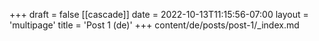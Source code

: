 +++
draft = false
[[cascade]]
date = 2022-10-13T11:15:56-07:00
layout = 'multipage'
title = 'Post 1 (de)'
+++
content/de/posts/post-1/_index.md
